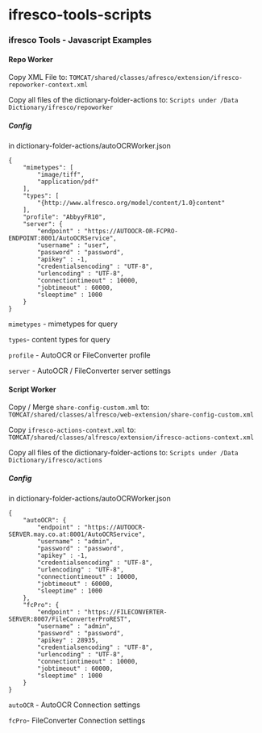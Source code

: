 ifresco-tools-scripts
=====================

### ifresco Tools - Javascript Examples


#### Repo Worker

Copy XML File to:
`TOMCAT/shared/classes/afresco/extension/ifresco-repoworker-context.xml`

Copy all files of the dictionary-folder-actions to:
`Scripts under /Data Dictionary/ifresco/repoworker`


##### Config
in dictionary-folder-actions/autoOCRWorker.json

```
{
	"mimetypes": [
		"image/tiff",
		"application/pdf"
	],
	"types": [
		"{http://www.alfresco.org/model/content/1.0}content"
	],
	"profile": "AbbyyFR10",
	"server": {
		"endpoint" : "https://AUTOOCR-OR-FCPRO-ENDPOINT:8001/AutoOCRService",
		"username" : "user",
		"password" : "password",
		"apikey" : -1,
		"credentialsencoding" : "UTF-8",
		"urlencoding" : "UTF-8",
		"connectiontimeout" : 10000,
		"jobtimeout" : 60000,
		"sleeptime" : 1000
	}
}
```

`mimetypes` - mimetypes for query

`types`- content types for query

`profile` - AutoOCR or FileConverter profile

`server` - AutoOCR / FileConverter server settings

#### Script Worker


Copy / Merge `share-config-custom.xml` to:
`TOMCAT/shared/classes/alfresco/web-extension/share-config-custom.xml`

Copy `ifresco-actions-context.xml` to:
`TOMCAT/shared/classes/alfresco/extension/ifresco-actions-context.xml`

Copy all files of the dictionary-folder-actions to:
`Scripts under /Data Dictionary/ifresco/actions`


##### Config
in dictionary-folder-actions/autoOCRWorker.json

```
{
	"autoOCR": {
		"endpoint" : "https://AUTOOCR-SERVER.may.co.at:8001/AutoOCRService",
		"username" : "admin",
		"password" : "password",
		"apikey" : -1,
		"credentialsencoding" : "UTF-8",
		"urlencoding" : "UTF-8",
		"connectiontimeout" : 10000,
		"jobtimeout" : 60000,
		"sleeptime" : 1000
	},
	"fcPro": {
		"endpoint" : "https://FILECONVERTER-SERVER:8007/FileConverterProREST",
		"username" : "admin",
		"password" : "password",
		"apikey" : 28935,
		"credentialsencoding" : "UTF-8",
		"urlencoding" : "UTF-8",
		"connectiontimeout" : 10000,
		"jobtimeout" : 60000,
		"sleeptime" : 1000
	}
}
```

`autoOCR` - AutoOCR Connection settings

`fcPro`- FileConverter Connection settings

